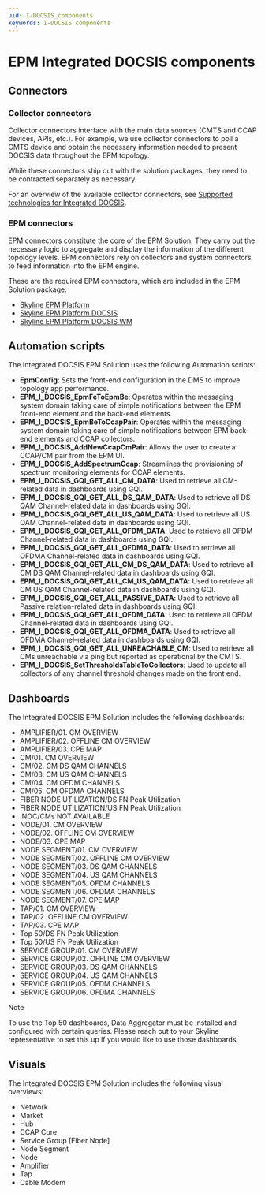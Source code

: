 ```yaml
---
uid: I-DOCSIS_components
keywords: I-DOCSIS components
---
```


# EPM Integrated DOCSIS components

## Connectors

### Collector connectors

Collector connectors interface with the main data sources (CMTS and CCAP devices, APIs, etc.). For example, we use collector connectors to poll a CMTS device and obtain the necessary information needed to present DOCSIS data throughout the EPM topology.

While these connectors ship out with the solution packages, they need to be contracted separately as necessary.

For an overview of the available collector connectors, see [Supported technologies for Integrated DOCSIS](xref:I-DOCSIS_supported_technologies).

### EPM connectors

EPM connectors constitute the core of the EPM Solution. They carry out the necessary logic to aggregate and display the information of the different topology levels. EPM connectors rely on collectors and system connectors to feed information into the EPM engine.

These are the required EPM connectors, which are included in the EPM Solution package:

- [Skyline EPM Platform](https://catalog.dataminer.services/result/driver/7207)
- [Skyline EPM Platform DOCSIS](https://catalog.dataminer.services/result/driver/7209)
- [Skyline EPM Platform DOCSIS WM](https://catalog.dataminer.services/result/driver/7212)

## Automation scripts

The Integrated DOCSIS EPM Solution uses the following Automation scripts:

- **EpmConfig**: Sets the front-end configuration in the DMS to improve topology app performance.
- **EPM_I_DOCSIS_EpmFeToEpmBe**: Operates within the messaging system domain taking care of simple notifications between the EPM front-end element and the back-end elements.
- **EPM_I_DOCSIS_EpmBeToCcapPair**: Operates within the messaging system domain taking care of simple notifications between EPM back-end elements and CCAP collectors.
- **EPM_I_DOCSIS_AddNewCcapCmPair**: Allows the user to create a CCAP/CM pair from the EPM UI.
- **EPM_I_DOCSIS_AddSpectrumCcap**: Streamlines the provisioning of spectrum monitoring elements for CCAP elements.<!-- RN 42366 -->
- **EPM_I_DOCSIS_GQI_GET_ALL_CM_DATA**: Used to retrieve all CM-related data in dashboards using GQI.
- **EPM_I_DOCSIS_GQI_GET_ALL_DS_QAM_DATA**: Used to retrieve all DS QAM Channel-related data in dashboards using GQI.
- **EPM_I_DOCSIS_GQI_GET_ALL_US_QAM_DATA**: Used to retrieve all US QAM Channel-related data in dashboards using GQI.
- **EPM_I_DOCSIS_GQI_GET_ALL_OFDM_DATA**: Used to retrieve all OFDM Channel-related data in dashboards using GQI.
- **EPM_I_DOCSIS_GQI_GET_ALL_OFDMA_DATA**: Used to retrieve all OFDMA Channel-related data in dashboards using GQI.
- **EPM_I_DOCSIS_GQI_GET_ALL_CM_DS_QAM_DATA**: Used to retrieve all CM DS QAM Channel-related data in dashboards using GQI.
- **EPM_I_DOCSIS_GQI_GET_ALL_CM_US_QAM_DATA**: Used to retrieve all CM US QAM Channel-related data in dashboards using GQI.
- **EPM_I_DOCSIS_GQI_GET_ALL_PASSIVE_DATA**: Used to retrieve all Passive relation-related data in dashboards using GQI.
- **EPM_I_DOCSIS_GQI_GET_ALL_OFDM_DATA**: Used to retrieve all OFDM Channel–related data in dashboards using GQI.
- **EPM_I_DOCSIS_GQI_GET_ALL_OFDMA_DATA**: Used to retrieve all OFDMA Channel–related data in dashboards using GQI.
- **EPM_I_DOCSIS_GQI_GET_ALL_UNREACHABLE_CM**: Used to retrieve all CMs unreachable via ping but reported as operational by the CMTS.
- **EPM_I_DOCSIS_SetThresholdsTableToCollectors**: Used to update all collectors of any channel threshold changes made on the front end.

## Dashboards

The Integrated DOCSIS EPM Solution includes the following dashboards:

- AMPLIFIER/01. CM OVERVIEW
- AMPLIFIER/02. OFFLINE CM OVERVIEW
- AMPLIFIER/03. CPE MAP
- CM/01. CM OVERVIEW
- CM/02. CM DS QAM CHANNELS
- CM/03. CM US QAM CHANNELS
- CM/04. CM OFDM CHANNELS
- CM/05. CM OFDMA CHANNELS
- FIBER NODE UTILIZATION/DS FN Peak Utilization
- FIBER NODE UTILIZATION/US FN Peak Utilization
- INOC/CMs NOT AVAILABLE
- NODE/01. CM OVERVIEW
- NODE/02. OFFLINE CM OVERVIEW
- NODE/03. CPE MAP
- NODE SEGMENT/01. CM OVERVIEW
- NODE SEGMENT/02. OFFLINE CM OVERVIEW
- NODE SEGMENT/03. DS QAM CHANNELS
- NODE SEGMENT/04. US QAM CHANNELS
- NODE SEGMENT/05. OFDM CHANNELS
- NODE SEGMENT/06. OFDMA CHANNELS
- NODE SEGMENT/07. CPE MAP
- TAP/01. CM OVERVIEW
- TAP/02. OFFLINE CM OVERVIEW
- TAP/03. CPE MAP
- Top 50/DS FN Peak Utilization
- Top 50/US FN Peak Utilization
- SERVICE GROUP/01. CM OVERVIEW
- SERVICE GROUP/02. OFFLINE CM OVERVIEW
- SERVICE GROUP/03. DS QAM CHANNELS
- SERVICE GROUP/04. US QAM CHANNELS
- SERVICE GROUP/05. OFDM CHANNELS
- SERVICE GROUP/06. OFDMA CHANNELS

> [!NOTE]
> To use the Top 50 dashboards, Data Aggregator must be installed and configured with certain queries. Please reach out to your Skyline representative to set this up if you would like to use those dashboards.

## Visuals

The Integrated DOCSIS EPM Solution includes the following visual overviews:

- Network
- Market
- Hub
- CCAP Core
- Service Group [Fiber Node]
- Node Segment
- Node
- Amplifier
- Tap
- Cable Modem
